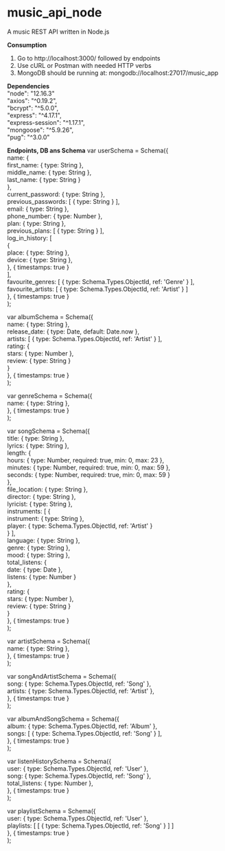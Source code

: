# music_api_node
A music REST API written in Node.js

<b> Consumption </b>
1. Go to http://localhost:3000/ followed by endpoints
2. Use cURL or Postman with needed HTTP verbs
3. MongoDB should be running at: mongodb://localhost:27017/music_app

<b> Dependencies </b> <br>
"node": "12.16.3" <br>
"axios": "^0.19.2", <br>
"bcrypt": "^5.0.0", <br>
"express": "^4.17.1", <br>
"express-session": "^1.17.1", <br>
"mongoose": "^5.9.26", <br>
"pug": "^3.0.0"

<b> Endpoints, DB ans Schema</b>
var userSchema = Schema({ <br>
  name: { <br>
    first_name: { type: String }, <br>
    middle_name: { type: String }, <br>
    last_name: { type: String } <br>
  }, <br>
  current_password: { type: String }, <br>
  previous_passwords: [ { type: String } ], <br>
  email: { type: String }, <br>
  phone_number: { type: Number }, <br>
  plan: { type: String }, <br>
  previous_plans: [ { type: String } ], <br>
  log_in_history: [ <br>
    { <br>
      place: { type: String }, <br>
      device: { type: String }, <br>
    }, { timestamps: true } <br>
  ], <br>
  favourite_genres: [ { type: Schema.Types.ObjectId, ref: 'Genre' } ], <br>
  favourite_artists: [ { type: Schema.Types.ObjectId, ref: 'Artist' } ] <br>
}, { timestamps: true } <br>
); <br>

var albumSchema = Schema({ <br>
  name: { type: String }, <br>
  release_date: { type: Date, default: Date.now }, <br>
  artists: [ { type: Schema.Types.ObjectId, ref: 'Artist' } ], <br>
  rating: { <br>
    stars: { type: Number }, <br>
    review: { type: String } <br>
  } <br>
}, { timestamps: true } <br>
); <br>

var genreSchema = Schema({ <br>
  name: { type: String }, <br>
}, { timestamps: true } <br>
); <br>

var songSchema = Schema({ <br>
  title: { type: String }, <br>
  lyrics: { type: String }, <br>
  length: { <br>
    hours: { type: Number, required: true, min: 0, max: 23 }, <br>
    minutes: { type: Number, required: true, min: 0, max: 59 }, <br>
    seconds: { type: Number, required: true, min: 0, max: 59 } <br>
  }, <br>
  file_location: { type: String }, <br>
  director: { type: String }, <br>
  lyricist: { type: String }, <br>
  instruments: [ { <br>
    instrument: { type: String }, <br>
    player: { type: Schema.Types.ObjectId, ref: 'Artist' } <br>
  } ], <br>
  language: { type: String }, <br>
  genre: { type: String }, <br>
  mood: { type: String }, <br>
  total_listens: { <br>
    date: { type: Date }, <br>
    listens: { type: Number } <br>
  }, <br>
  rating: { <br>
    stars: { type: Number }, <br>
    review: { type: String } <br>
  } <br>
}, { timestamps: true } <br>
); <br>

var artistSchema = Schema({ <br>
  name: { type: String }, <br>
}, { timestamps: true } <br>
); <br>

var songAndArtistSchema = Schema({ <br>
  song: { type: Schema.Types.ObjectId, ref: 'Song' }, <br>
  artists: { type: Schema.Types.ObjectId, ref: 'Artist' }, <br>
}, { timestamps: true } <br>
); <br>

var albumAndSongSchema = Schema({ <br>
  album: { type: Schema.Types.ObjectId, ref: 'Album' }, <br>
  songs: [ { type: Schema.Types.ObjectId, ref: 'Song' } ], <br>
}, { timestamps: true } <br>
); <br>

var listenHistorySchema = Schema({ <br>
  user: { type: Schema.Types.ObjectId, ref: 'User' }, <br>
  song: { type: Schema.Types.ObjectId, ref: 'Song' }, <br>
  total_listens: { type: Number }, <br>
  }, { timestamps: true } <br>
); <br>

var playlistSchema = Schema({ <br>
  user: { type: Schema.Types.ObjectId, ref: 'User' }, <br>
  playlists: [ [ { type: Schema.Types.ObjectId, ref: 'Song' } ] ] <br>
}, { timestamps: true } <br>
);
